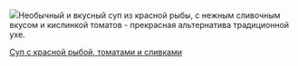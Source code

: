 <!--2025-05-15 18:07:24-->
<div class="yb">
  <div class="rss povarenok"><a href="https://www.povarenok.ru/recipes/show/182645/"><img src="https://www.povarenok.ru/data/cache/2025may/15/07/3176203_99093-640x480.jpg"></a>Необычный и вкусный суп из красной рыбы, с нежным сливочным вкусом и кислинкой томатов - прекрасная альтернатива традиционной ухе. <p class="titl"><a href="https://www.povarenok.ru/recipes/show/182645/">Суп с красной рыбой, томатами и сливками</a></p></div>
</div>
